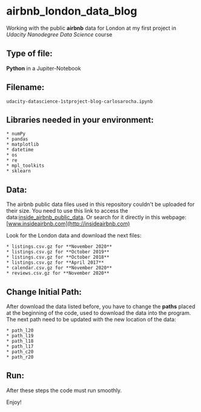 # airbnb_london_data_blog

Working with the public **airbnb** data for London at my first project in _Udacity Nanodegree Data Science_ course

## Type of file:

**Python** in a Jupiter-Notebook

## Filename:

	udacity-datascience-1stproject-blog-carlosarocha.ipynb

## Libraries needed in your environment:

	* numPy
	* pandas
	* matplotlib
	* datetime
	* os
	* re
	* mpl_toolkits
	* sklearn

## Data:

The airbnb public data files used in this repository couldn't be uploaded for their size.
You need to use this link to access the data:[inside_airbnb_public_data](http://insideairbnb.com/get-the-data.html).
Or search for it directly in this webpage: [www.insideairbnb.com](http://insideairbnb.com)

Look for the London data and download the next files:

	* listings.csv.gz for **November 2020**
	* listings.csv.gz for **October 2019**
	* listings.csv.gz for **October 2018**
	* listings.csv.gz for **April 2017**
	* calendar.csv.gz for **November 2020**
	* reviews.csv.gz for **November 2020**

## Change Initial Path:

After download the data listed before, you have to change the **paths** placed at the beginning of the code, used to download the data into the program.
The next path need to be updated with the new location of the data:

	* path_l20
	* path_l19
	* path_l18
	* path_l17
	* path_c20
	* path_r20

## Run:

After these steps the code must run smoothly.

Enjoy!




